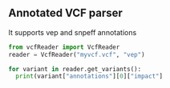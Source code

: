 ## Annotated VCF parser 

It supports vep and snpeff annotations

```python
from vcfReader import VcfReader
reader = VcfReader("myvcf.vcf", "vep")

for variant in reader.get_variants(): 
  print(variant["annotations"][0]["impact"]
 
```
